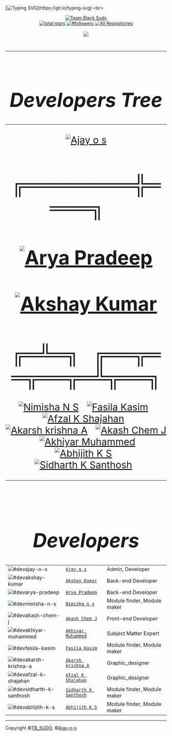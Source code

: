[![Typing SVG](https://readme-typing-svg.herokuapp.com?color=%232DD309&size=28&lines=HI+Welcome+to;Team%20BLACK_SUDO;Nice+to+meet+you..!)](https://git.io/typing-svg)
<br>
<div align="center">

[![Team Black Sudo](https://github.com/TB-SUDO.png?size=200)](https://github.com/TB-SUDO) 
<br>
<a href="https://github.com/TB-SUDO?tab=repositories&sort=stargazers">
<img alt="total stars" title="Total stars on GitHub" src="https://custom-icon-badges.herokuapp.com/badge/dynamic/json?logo=star&color=55960c&labelColor=488207&label=Stars&style=for-the-badge&query=%24.stars&url=https://api.github-star-counter.workers.dev/user/TB-SUDO"/></a>
<a href="https://github.com/TB-SUDO?tab=followers">
<img alt="#followers" title="Follow me on Github" src="https://custom-icon-badges.herokuapp.com/github/followers/TB-SUDO?color=236ad3&labelColor=1155ba&style=for-the-badge&logo=person-add&label=Follow&logoColor=white"/></a>
<a href="https://github.com/TB-SUDO?tab=repositories&sort=stargazers"><img alt="All Repositories" title="All Repositories" src="https://custom-icon-badges.herokuapp.com/badge/-All%20Repos-2962FF?style=for-the-badge&logoColor=white&logo=repo"/></a>
</br></br>
<a href="https://github.com/TB-SUDO">
<img src="https://profile-counter.glitch.me/{Ajay-o-s}/count.svg"></a>
</div><br>

---
<br>


<div align="center" style="font-size:30px">

# ***Developers Tree***
---


<a href="https://github.com/Ajay-o-s"><img alt="Ajay o s" title="Ajay o s" src="https://github.com/Ajay-o-s.png?size=100"/></a>

# ╔════════╬════╗&#160;&#160;&#160;&#160;
# <a href="https://github.com/TB-SUDO"><img alt="Arya Pradeep" title="Arya Pradeep" src="https://github.com/TB-SUDO.png?size=100"/></a>&#160;&#160;&#160;&#160;&#160;&#160;&#160;&#160;&#160;&#160;&#160;&#160;&#160;&#160;&#160;&#160;&#160;&#160;&#160;&#160;&#160;&#160;&#160;&#160;&#160;&#160;&#160;&#160;&#160;&#160;&#160;&#160;&#160;&#160;<a href="https://github.com/akshay-011"><img alt="Akshay Kumar" title="Akshay Kumar" src="https://github.com/TB-SUDO.png?size=100"/></a>

# ╔═╩═╗&#160;&#160;&#160;╔══╦══╦══╦═╩╦══╗
<a href="https://github.com/Nimisha-n-s"><img alt="Nimisha N S" title="Nimisha N S" src="https://github.com/Nimisha-n-s.png?size=100"/></a>&#160;&#160;
<a href="https://github.com/TB-SUDO"><img alt="Fasila Kasim" title="Fasila Kasim" src="https://github.com/TB-SUDO.png?size=100"/></a>&#160;&#160;
<a href="https://github.com/afzalshaji18"><img alt="Afzal K Shajahan" title="Afzal K Shajahan" src="https://github.com/afzalshaji18.png?size=100"/></a>&#160;&#160;
<a href="https://github.com/akarsh-krishna"><img alt="Akarsh krishna A" title="Akarsh krishna A" src="https://github.com/akarsh-krishna.png?size=100"/></a>&#160;&#160;
<a href="https://github.com/ACJ007"><img alt="Akash Chem J" title="Akash Chem J" src="https://github.com/ACJ007.png?size=100"/></a>&#160;&#160;
<a href="https://github.com/TB-SUDO"><img alt="Akhiyar Muhammed" title="Akhiyar Muhammed" src="https://github.com/TB-SUDO.png?size=100"/></a>&#160;&#160;
<a href="https://github.com/TB-SUDO"><img alt="Abhijith K S" title="Abhijith K S" src="https://github.com/TB-SUDO.png?size=100"/></a>&#160;&#160;
<a href="https://github.com/TB-SUDO"><img alt="Sidharth K Santhosh" title="Sidharth K Santhosh" src="https://github.com/TB-SUDO.png?size=100"/></a>&#160;&#160;

----
<br>

# ***Developers***


||||
| ----------------------                                                  | ---------------------------------                       | ----------- |
| ![#devajay-o-s](https://github.com/Ajay-o-s.png?size=100)               | [`Ajay o s`](https://github.com/Ajay-o-s)               | Admin, Developer|
| ![#devakshay-kumar](https://github.com/TB-SUDO.png?size=100)            | [`Akshay Kumar`](https://github.com/akshay-011)         | Back-end Developer|
| ![#devarya-pradeep](https://github.com/TB-SUDO.png?size=100)            | [`Arya Pradeep`](https://github.com/TB-SUDO)            | Back-end Developer|
| ![#devnimisha-n-s](https://github.com/TB-SUDO.png?size=100)             | [`Nimisha n s`](https://github.com/TB-SUDO)             | Module finder, Module maker|
| ![#devakash-chem-j](https://github.com/ACJ007.png?size=100)             | [`Akash Chem J`](https://github.com/ACJ007)             | Front-end Developer |
| ![#devakhiyar-muhammed](https://github.com/TB-SUDO.png?size=100)        | [`Akhiyar Muhammed`](https://github.com/TB-SUDO)        | Subject Matter Expert |
| ![#devfasila-kasim](https://github.com/TB-SUDO.png?size=100)            | [`Fasila Kasim`](https://github.com/TB-SUDO)            | Module finder, Module maker|
| ![#devakarsh-krishna-a](https://github.com/akarsh-krishna.png?size=100) | [`Akarsh krishna A`](https://github.com/akarsh-krishna) | Graphic_designer |
| ![#devafzal-k-shajahan](https://github.com/afzalshaji18.png?size=100)   | [`Afzal K Shajahan`](https://github.com/afzalshaji18)   | Graphic_designer |
| ![#devsidharth-k-santhosh](https://github.com/TB-SUDO.png?size=100)     | [`Sidharth K Santhosh`](https://github.com/TB-SUDO)     | Module finder, Module maker|
| ![#devabhijith-k-s](https://github.com/TB-SUDO.png?size=100)            | [`Abhijith K S`](https://github.com/TB-SUDO)            | Module finder, Module maker|

</div>

---


Copyright &copy;[TB_SUDO](https://github.com/TB_SUDO), &copy;[Ajay-o-s](https://github.com/Ajay-o-s)

